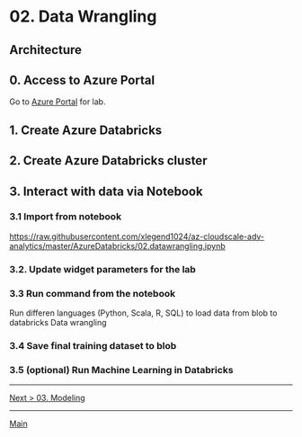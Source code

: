 # 02. Data Wrangling

## Architecture 

## 0. Access to Azure Portal

Go to [Azure Portal](https://azure.portal.com) for lab.

## 1. Create Azure Databricks

## 2. Create Azure Databricks cluster

## 3. Interact with data via Notebook

### 3.1 Import from notebook

https://raw.githubusercontent.com/xlegend1024/az-cloudscale-adv-analytics/master/AzureDatabricks/02.datawrangling.ipynb

### 3.2. Update widget parameters for the lab

### 3.3 Run command from the notebook

Run differen languages (Python, Scala, R, SQL) to load data from blob to databricks
Data wrangling

### 3.4 Save final training dataset to blob

### 3.5 (optional) Run Machine Learning in Databricks
---
[Next > 03. Modeling](https://github.com/xlegend1024/az-cloudscale-adv-analytics/blob/master/03Modeling.md)

---
[Main](https://github.com/xlegend1024/az-cloudscale-adv-analytics/blob/master/README.md)
